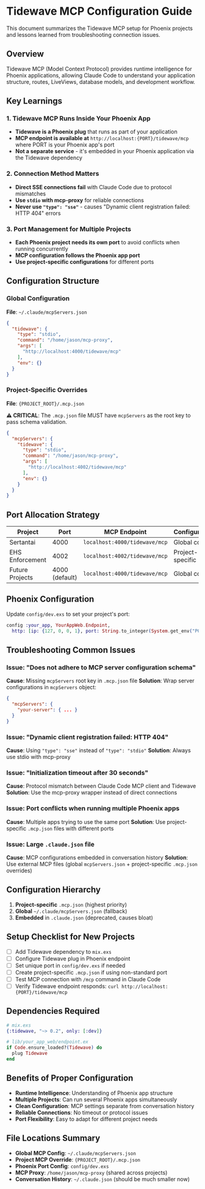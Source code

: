 # Tidewave MCP Configuration Guide

This document summarizes the Tidewave MCP setup for Phoenix projects and lessons learned from troubleshooting connection issues.

## Overview

Tidewave MCP (Model Context Protocol) provides runtime intelligence for Phoenix applications, allowing Claude Code to understand your application structure, routes, LiveViews, database models, and development workflow.

## Key Learnings

### 1. Tidewave MCP Runs Inside Your Phoenix App
- **Tidewave is a Phoenix plug** that runs as part of your application
- **MCP endpoint is available at** `http://localhost:{PORT}/tidewave/mcp` where PORT is your Phoenix app's port
- **Not a separate service** - it's embedded in your Phoenix application via the Tidewave dependency

### 2. Connection Method Matters
- **Direct SSE connections fail** with Claude Code due to protocol mismatches
- **Use `stdio` with mcp-proxy** for reliable connections
- **Never use `"type": "sse"`** - causes "Dynamic client registration failed: HTTP 404" errors

### 3. Port Management for Multiple Projects
- **Each Phoenix project needs its own port** to avoid conflicts when running concurrently
- **MCP configuration follows the Phoenix app port**
- **Use project-specific configurations** for different ports

## Configuration Structure

### Global Configuration
**File**: `~/.claude/mcpServers.json`
```json
{
  "tidewave": {
    "type": "stdio",
    "command": "/home/jason/mcp-proxy",
    "args": [
      "http://localhost:4000/tidewave/mcp"
    ],
    "env": {}
  }
}
```

### Project-Specific Overrides
**File**: `{PROJECT_ROOT}/.mcp.json`

**⚠️ CRITICAL**: The `.mcp.json` file MUST have `mcpServers` as the root key to pass schema validation.

```json
{
  "mcpServers": {
    "tidewave": {
      "type": "stdio",
      "command": "/home/jason/mcp-proxy",
      "args": [
        "http://localhost:4002/tidewave/mcp"
      ],
      "env": {}
    }
  }
}
```

## Port Allocation Strategy

| Project | Port | MCP Endpoint | Configuration |
|---------|------|-------------|---------------|
| Sertantai | 4000 | `localhost:4000/tidewave/mcp` | Global config |
| EHS Enforcement | 4002 | `localhost:4002/tidewave/mcp` | Project-specific |
| Future Projects | 4000 (default) | `localhost:4000/tidewave/mcp` | Global config |

## Phoenix Configuration

Update `config/dev.exs` to set your project's port:
```elixir
config :your_app, YourAppWeb.Endpoint,
  http: [ip: {127, 0, 0, 1}, port: String.to_integer(System.get_env("PORT") || "4002")],
```

## Troubleshooting Common Issues

### Issue: "Does not adhere to MCP server configuration schema"
**Cause**: Missing `mcpServers` root key in `.mcp.json` file
**Solution**: Wrap server configurations in `mcpServers` object:
```json
{
  "mcpServers": {
    "your-server": { ... }
  }
}
```

### Issue: "Dynamic client registration failed: HTTP 404"
**Cause**: Using `"type": "sse"` instead of `"type": "stdio"`
**Solution**: Always use stdio with mcp-proxy

### Issue: "Initialization timeout after 30 seconds"
**Cause**: Protocol mismatch between Claude Code MCP client and Tidewave
**Solution**: Use the mcp-proxy wrapper instead of direct connections

### Issue: Port conflicts when running multiple Phoenix apps
**Cause**: Multiple apps trying to use the same port
**Solution**: Use project-specific `.mcp.json` files with different ports

### Issue: Large `.claude.json` file
**Cause**: MCP configurations embedded in conversation history
**Solution**: Use external MCP files (global `mcpServers.json` + project-specific `.mcp.json` overrides)

## Configuration Hierarchy

1. **Project-specific** `.mcp.json` (highest priority)
2. **Global** `~/.claude/mcpServers.json` (fallback)
3. **Embedded** in `.claude.json` (deprecated, causes bloat)

## Setup Checklist for New Projects

- [ ] Add Tidewave dependency to `mix.exs`
- [ ] Configure Tidewave plug in Phoenix endpoint
- [ ] Set unique port in `config/dev.exs` if needed
- [ ] Create project-specific `.mcp.json` if using non-standard port
- [ ] Test MCP connection with `/mcp` command in Claude Code
- [ ] Verify Tidewave endpoint responds: `curl http://localhost:{PORT}/tidewave/mcp`

## Dependencies Required

```elixir
# mix.exs
{:tidewave, "~> 0.2", only: [:dev]}
```

```elixir
# lib/your_app_web/endpoint.ex
if Code.ensure_loaded?(Tidewave) do
  plug Tidewave
end
```

## Benefits of Proper Configuration

- **Runtime Intelligence**: Understanding of Phoenix app structure
- **Multiple Projects**: Can run several Phoenix apps simultaneously
- **Clean Configuration**: MCP settings separate from conversation history
- **Reliable Connections**: No timeout or protocol issues
- **Port Flexibility**: Easy to adapt for different project needs

## File Locations Summary

- **Global MCP Config**: `~/.claude/mcpServers.json`
- **Project MCP Override**: `{PROJECT_ROOT}/.mcp.json`
- **Phoenix Port Config**: `config/dev.exs`
- **MCP Proxy**: `/home/jason/mcp-proxy` (shared across projects)
- **Conversation History**: `~/.claude.json` (should be much smaller now)